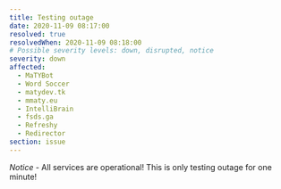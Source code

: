```yaml
---
title: Testing outage
date: 2020-11-09 08:17:00
resolved: true
resolvedWhen: 2020-11-09 08:18:00
# Possible severity levels: down, disrupted, notice
severity: down
affected:
  - MaTYBot
  - Word Soccer
  - matydev.tk
  - mmaty.eu
  - IntelliBrain
  - fsds.ga
  - Refreshy
  - Redirector
section: issue
---
```


*Notice* - All services are operational! This is only testing outage for one minute!
